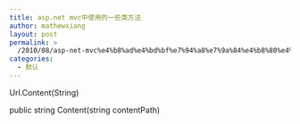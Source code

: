 ```yaml
---
title: asp.net mvc中使用的一些类方法
author: mathewxiang
layout: post
permalink: >
  /2010/08/asp-net-mvc%e4%b8%ad%e4%bd%bf%e7%94%a8%e7%9a%84%e4%b8%80%e4%ba%9b%e7%b1%bb%e6%96%b9%e6%b3%95/
categories:
  - 默认
---
```

Url.Content(String)

public string Content(string contentPath)